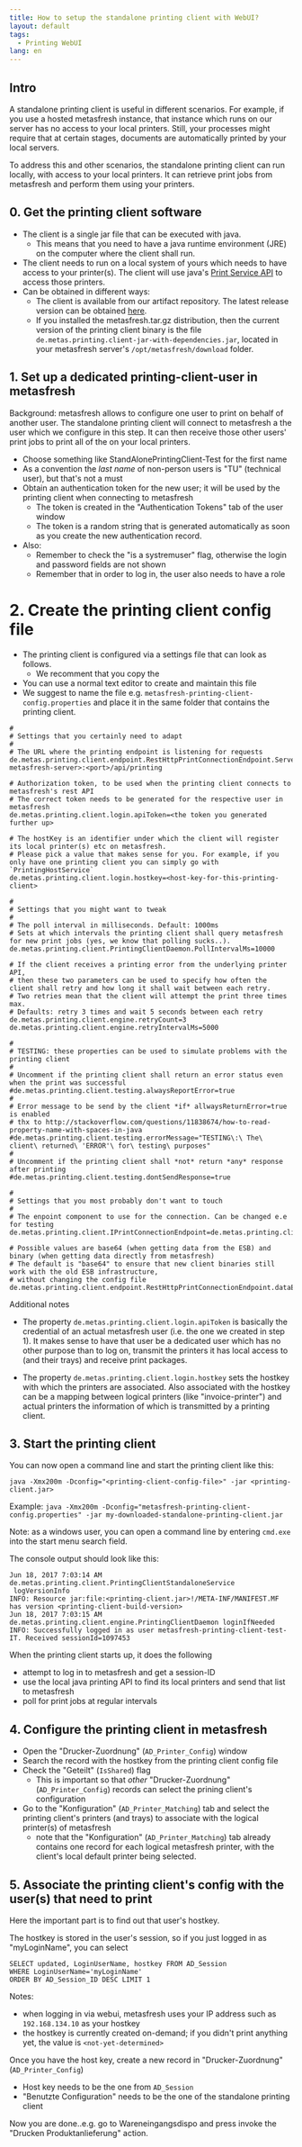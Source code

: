 ```yaml
---
title: How to setup the standalone printing client with WebUI?
layout: default
tags:
  - Printing WebUI
lang: en
---
```


## Intro
A standalone printing client is useful in different scenarios.
For example, if you use a hosted metasfresh instance, that instance which runs on our server has no access to your local printers.
Still, your processes might require that at certain stages, documents are automatically printed by your local servers.

To address this and other scenarios, the standalone printing client can run locally, with access to your local printers.
It can retrieve print jobs from metasfresh and perform them using your printers.

## 0. Get the printing client software

* The client is a single jar file that can be executed with java.
  * This means that you need to have a java runtime environment (JRE) on the computer where the client shall run.
* The client needs to run on a local system of yours which needs to have access to your printer(s). The client will use java's <a href="https://docs.oracle.com/javase/8/docs/technotes/guides/jps/spec/jpsOverview.fm4.html" title="Print Service API" target="blank">Print Service API</a> to access those printers.
* Can be obtained in different ways:
  * The client is available from our artifact repository. The latest release version can be obtained [here](https://repo.metasfresh.com/service/local/artifact/maven/redirect?g=de.metas.printing&a=de.metas.printing.client&v=LATEST&r=mvn-release&p=jar&c=jar-with-dependencies).
  * If you installed the metasfresh.tar.gz distribution, then the current version of the printing client binary is the file `de.metas.printing.client-jar-with-dependencies.jar`, located in your metasfresh server's `/opt/metasfresh/download` folder.

## 1. Set up a dedicated printing-client-user in metasfresh

Background: metasfresh allows to configure one user to print on behalf of another user.
The standalone printing client will connect to metasfresh a the user which we configure in this step.
It can then receive those other users' print jobs to print all of the on your local printers.

* Choose something like StandAlonePrintingClient-Test for the first name
* As a convention the *last name* of non-person users is "TU" (technical user), but that's not a must
* Obtain an authentication token for the new user; it will be used by the printing client when connecting to metasfresh
  * The token is created in the "Authentication Tokens" tab of the user window
  * The token is a random string that is generated automatically as soon as you create the new authentication record.
* Also:
  * Remember to check the "is a systremuser" flag, otherwise the login and password fields are not shown
  * Remember that in order to log in, the user also needs to have a role

# 2. Create the printing client config file

* The printing client is configured via a settings file that can look as follows.
  * We recomment that you copy the
* You can use a normal text editor to create and maintain this file
* We suggest to name the file e.g. `metasfresh-printing-client-config.properties` and place it in the same folder that contains the printing client.

```
#
# Settings that you certainly need to adapt
#
# The URL where the printing endpoint is listening for requests
de.metas.printing.client.endpoint.RestHttpPrintConnectionEndpoint.ServerUrl=http://<your-metasfresh-server>:<port>/api/printing

# Authorization token, to be used when the printing client connects to metasfresh's rest API
# The correct token needs to be generated for the respective user in metasfresh
de.metas.printing.client.login.apiToken=<the token you generated further up>

# The hostKey is an identifier under which the client will register its local printer(s) etc on metasfresh.
# Please pick a value that makes sense for you. For example, if you only have one printing client you can simply go with `PrintingHostService`
de.metas.printing.client.login.hostkey=<host-key-for-this-printing-client>

#
# Settings that you might want to tweak
#
# The poll interval in milliseconds. Default: 1000ms
# Sets at which intervals the printing client shall query metasfresh for new print jobs (yes, we know that polling sucks..).
de.metas.printing.client.PrintingClientDaemon.PollIntervalMs=10000

# If the client receives a printing error from the underlying printer API,
# then these two parameters can be used to specify how often the client shall retry and how long it shall wait between each retry.
# Two retries mean that the client will attempt the print three times max.
# Defaults: retry 3 times and wait 5 seconds between each retry
de.metas.printing.client.engine.retryCount=3
de.metas.printing.client.engine.retryIntervalMs=5000

#
# TESTING: these properties can be used to simulate problems with the printing client
#
# Uncomment if the printing client shall return an error status even when the print was successful
#de.metas.printing.client.testing.alwaysReportError=true
#
# Error message to be send by the client *if* allwaysReturnError=true is enabled
# thx to http://stackoverflow.com/questions/11838674/how-to-read-property-name-with-spaces-in-java
#de.metas.printing.client.testing.errorMessage="TESTING\:\ The\ client\ returned\ 'ERROR'\ for\ testing\ purposes"
#
# Uncomment if the printing client shall *not* return *any* response after printing
#de.metas.printing.client.testing.dontSendResponse=true

#
# Settings that you most probably don't want to touch
#
# The enpoint component to use for the connection. Can be changed e.e for testing
de.metas.printing.client.IPrintConnectionEndpoint=de.metas.printing.client.endpoint.RestHttpPrintConnectionEndpoint

# Possible values are base64 (when getting data from the ESB) and binary (when getting data directly from metasfresh)
# The default is "base64" to ensure that new client binaries still work with the old ESB infrastructure,
# without changing the config file
de.metas.printing.client.endpoint.RestHttpPrintConnectionEndpoint.dataEncoding=binary
```

Additional notes

* The property `de.metas.printing.client.login.apiToken` is basically the credential of an actual metasfresh user (i.e. the one we created in step 1).
It makes sense to have that user be a dedicated user
which has no other purpose than to log on, transmit the printers it has local access to (and their trays) and receive print packages.

* The property `de.metas.printing.client.login.hostkey` sets the hostkey with which the printers are associated.
Also associated with the hostkey can be a mapping between logical printers (like "invoice-printer")
and actual printers the information of which is transmitted by a printing client.

## 3. Start the printing client

You can now open a command line and start the printing client like this:

```
java -Xmx200m -Dconfig="<printing-client-config-file>" -jar <printing-client.jar>
```

Example: `java -Xmx200m -Dconfig="metasfresh-printing-client-config.properties" -jar my-downloaded-standalone-printing-client.jar`

Note: as a windows user, you can open a command line by entering `cmd.exe` into the start menu search field.

The console output should look like this:
```
Jun 18, 2017 7:03:14 AM de.metas.printing.client.PrintingClientStandaloneService
 logVersionInfo
INFO: Resource jar:file:<printing-client.jar>!/META-INF/MANIFEST.MF has version <printing-client-build-version>
Jun 18, 2017 7:03:15 AM de.metas.printing.client.engine.PrintingClientDaemon loginIfNeeded
INFO: Successfully logged in as user metasfresh-printing-client-test-IT. Received sessionId=1097453
```

When the printing client starts up, it does the following
* attempt to log in to metasfresh and get a session-ID
* use the local java printing API to find its local printers and send that list to metasfresh
* poll for print jobs at regular intervals

## 4. Configure the printing client in metasfresh

* Open the "Drucker-Zuordnung" (`AD_Printer_Config`) window
* Search the record with the hostkey from the printing client config file
* Check the "Geteilt" (`IsShared`) flag
  * This is important so that *other* "Drucker-Zuordnung" (`AD_Printer_Config`) records can select the prining client's configuration
* Go to the "Konfiguration" (`AD_Printer_Matching`) tab and select the printing client's printers (and trays) to associate with the logical printer(s) of metasfresh
  * note that the "Konfiguration" (`AD_Printer_Matching`) tab already contains one record for each logical metasfresh printer, with the client's local default printer being selected.

## 5. Associate the  printing client's config with the user(s) that need to print

Here the important part is to find out that user's hostkey.

The hostkey is stored in the user's session, so if you just logged in as "myLoginName", you can select

```
SELECT updated, LoginUserName, hostkey FROM AD_Session
WHERE LoginUserName='myLoginName'
ORDER BY AD_Session_ID DESC LIMIT 1
```

Notes:
* when logging in via webui, metasfresh uses your IP address such as `192.168.134.10` as your hostkey
* the hostkey is currently created on-demand; if you didn't print anything yet, the value is `<not-yet-determined>`

Once you have the host key, create a new record in "Drucker-Zuordnung" (`AD_Printer_Config`)
* Host key needs to be the one from `AD_Session`
* "Benutzte Configuration" needs to be the one of the standalone printing client

Now you are done..e.g. go to Wareneingangsdispo and press invoke the "Drucken Produktanlieferung" action.
